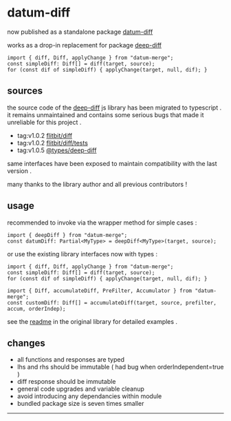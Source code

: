 # datum-diff

now published as a standalone package [datum-diff](https://www.npmjs.com/package/datum-diff)

works as a drop-in replacement for package [deep-diff](https://www.npmjs.com/package/deep-diff)

```
import { diff, Diff, applyChange } from "datum-merge";
const simpleDiff: Diff[] = diff(target, source);
for (const dif of simpleDiff) { applyChange(target, null, dif); }
```

## sources

the source code of the [deep-diff](https://github.com/flitbit/diff) js library has been migrated to typescript .
it remains unmaintained and contains some serious bugs that made it unreliable for this project . 

* tag:v1.0.2 [flitbit/diff](https://github.com/flitbit/diff/blob/master/index.js)
* tag:v1.0.2 [flitbit/diff/tests](https://github.com/flitbit/diff/blob/master/test/tests.js) 
* tag:v1.0.5 [@types/deep-diff](https://github.com/DefinitelyTyped/DefinitelyTyped/blob/master/types/deep-diff/index.d.ts)

same interfaces have been exposed to maintain compatibility with the last version .

many thanks to the library author and all previous contributors !

## usage

recommended to invoke via the wrapper method for simple cases :
```
import { deepDiff } from "datum-merge";
const datumDiff: Partial<MyType> = deepDiff<MyType>(target, source);
```

or use the existing library interfaces now with types : 
```
import { diff, Diff, applyChange } from "datum-merge";
const simpleDiff: Diff[] = diff(target, source);
for (const dif of simpleDiff) { applyChange(target, null, dif); }

import { Diff, accumulateDiff, PreFilter, Accumulator } from "datum-merge";
const customDiff: Diff[] = accumulateDiff(target, source, prefilter, accum, orderIndep);
```

see the [readme](https://github.com/flitbit/diff/blob/master/Readme.md#api-documentation) in the original library for detailed examples .

## changes

* all functions and responses are typed
* lhs and rhs should be immutable ( had bug when orderIndependent=true )
* diff response should be immutable
* general code upgrades and variable cleanup
* avoid introducing any dependancies within module
* bundled package size is seven times smaller

---
